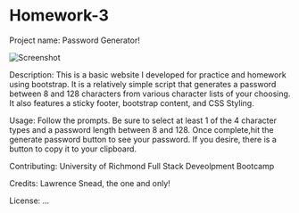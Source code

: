 # Homework-3
Project name: Password Generator!

![Screenshot](https://lawrencesnead.github.io/Homework-3/assets/images/Password_Generator.png)

Description: This is a basic website I developed for practice and homework using bootstrap. It is a relatively simple script that generates a password between 8 and 128 characters from various character lists of your choosing. It also features a sticky footer, bootstrap content, and CSS Styling.

Usage: Follow the prompts. Be sure to select at least 1 of the 4 character types and a password length between 8 and 128. Once complete,hit the generate password button to see your password. If you desire, there is a button to copy it to your clipboard. 

Contributing: University of Richmond Full Stack Deveolpment Bootcamp

Credits: Lawrence Snead, the one and only!

License: ...